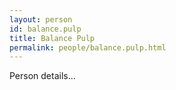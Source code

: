 ```yaml
---
layout: person
id: balance.pulp
title: Balance Pulp
permalink: people/balance.pulp.html
---
```


Person details...